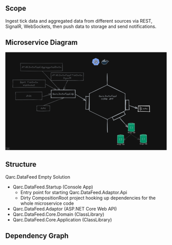 ## Scope
Ingest tick data and aggregated data from different sources via REST, SignalR, WebSockets, then push data to storage and send notifications.

## Microservice Diagram
![Microservice Diagram](https://github.com/quantarcanum/qarc.datafeed/blob/main/Qarc.DataFeed/Documentation/Diagram.png)

## Structure
Qarc.DataFeed Empty Solution
- Qarc.DataFeed.Startup (Console App) 
  - Entry point for starting Qarc.DataFeed.Adaptor.Api
  - Dirty CompositionRoot project hooking up dependencies for the whole microservice code   
- Qarc.DataFeed.Adaptor (ASP.NET Core Web API) 
- Qarc.DataFeed.Core.Domain (ClassLibrary)
- Qarc.DataFeed.Core.Application (ClassLibrary)  

## Dependency Graph
